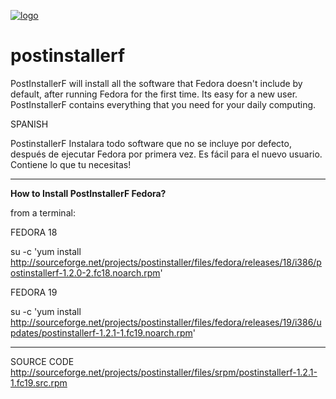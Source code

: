 [![logo](https://a.fsdn.com/con/app/proj/postinstaller/screenshots/Screenshot%20from%202013-01-17%2021:57:47.png)](https://sourceforge.net/projects/postinstaller/)


postinstallerf
==============

PostInstallerF will install all the software that Fedora doesn't include by default, after running Fedora for the first time. Its easy for a new user. PostInstallerF contains everything that you need for your daily computing. 


SPANISH

PostinstallerF Instalara todo software que no se incluye por defecto, después de ejecutar Fedora por primera vez. Es fácil para el nuevo usuario. Contiene lo que tu necesitas!

----------------------------------------------------
**How to Install PostInstallerF Fedora?**

from a terminal:

FEDORA 18

su -c 'yum install http://sourceforge.net/projects/postinstaller/files/fedora/releases/18/i386/postinstallerf-1.2.0-2.fc18.noarch.rpm'

FEDORA 19

su -c 'yum install http://sourceforge.net/projects/postinstaller/files/fedora/releases/19/i386/updates/postinstallerf-1.2.1-1.fc19.noarch.rpm' 


-----------------------------------------------------
SOURCE CODE
http://sourceforge.net/projects/postinstaller/files/srpm/postinstallerf-1.2.1-1.fc19.src.rpm
